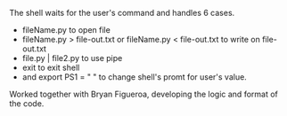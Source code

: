 The shell waits for the user's command and handles 6 cases.
 - fileName.py to open file
 - fileName.py > file-out.txt or fileName.py < file-out.txt to write on file-out.txt
 - file.py | file2.py to use pipe
 - exit to exit shell
 - and export PS1 = " " to change shell's promt for user's value.
     
     
     
Worked together with Bryan Figueroa, developing the logic and format of the code.

